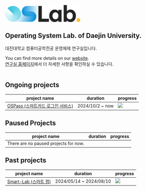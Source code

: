 <img src="https://github.com/OS-LAB-DaejinUniv/OS-Github-Playground/blob/main/logo/로고_여백없음_배경없음.png?raw=true" width="245" height="55">

Operating System Lab. of Daejin University.
---
대진대학교 컴퓨터공학전공 운영체제 연구실입니다.

You can find more details on our [website](https://os.daejin.ac.kr/).<br>
[연구실 홈페이지](https://os.daejin.ac.kr/)에서 더 자세한 사항을 확인하실 수 있습니다.
<br>
<br>

Ongoing projects
---
|project name|duration|progress|
|------------|--------|--------|
|[OSPass (스마트카드 로그인 서비스)](https://github.com/OS-LAB-DaejinUniv/OSPass)|2024/10/2 ~ now|![](https://geps.dev/progress/80)|

Paused Projects
---
|project name|duration|progress|
|------------|--------|--------|
|There are no paused projects for now.|

Past projects
---
|project name|duration|progress|
|------------|--------|--------|
|[Smart-Lab (스마트 랩)](https://github.com/OS-LAB-DaejinUniv/Smart-Lab)|2024/05/14 ~ 2024/08/10|![](https://geps.dev/progress/100)|
